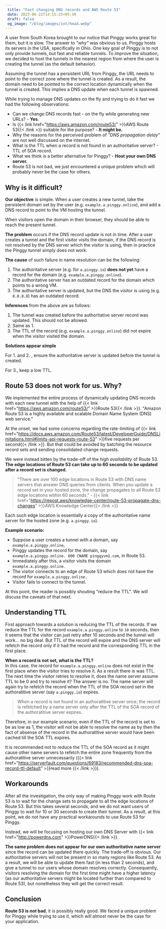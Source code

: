 ```yaml
---
 title: "Fast changing DNS records and AWS Route 53" 
 date: 2023-06-22T14:15:25+05:30 
 draft: false 
 og_image: "/blog/images/iot/head.webp"
---
```


A user from South Korea brought to our notice that Pinggy works great for them, but it is slow. The answer to *"why"* was obvious to us. Pinggy hosts its servers in the USA, specifically in Ohio. One key goal of Pinggy is to not only provide tunnels, but fast and reliable tunnels. To improve the situation, we decided to host the tunnels in the nearest region from where the user is creating the tunnel (as the default behavior).

Assuming the tunnel has a persistent URL from Pinggy, the URL needs to point to the correct zone where the tunnel is created. As a result, the domain need to be pointed to the correct location dynamically when the tunnel is created. This implies a DNS update when each tunnel is spawned. 

While trying to manage DNS updates on the fly and trying to do it fast we had the following observations:

* Can we change DNS records fast - on the fly while generating new URLs? - **Yes**.
* Is {{< link href="https://aws.amazon.com/route53/" >}}AWS Route 53{{< /link >}} suitable for the purpose? - **It might be.**
* Why the reasons for the perceived problem of *"DNS propagation delay"* are not well discussed on the internet.
* What is the TTL when a record is not found in an authoritative server? - TTL of SOA record.
* What we think is a better alternative for Pinggy? - **Host your own DNS server.**
* Route 53 is not bad, we just encountered a unique problem which will probably never be the case for others.


## Why is it difficult?

**Our objective** is simple. When a user creates a new tunnel, take the persistent domain set by the user (e.g. `example.a.pinggy.online`), and add a DNS record to point to the VM hosting the tunnel.

When visitors open the domain in their browser, they should be able to reach the present tunnel.


**The problem** occurs if the DNS record update is not in time. After a user creates a tunnel and the first visitor visits the domain, if the DNS record is not resolved by the DNS server which the visitor is using, then in practice the Pinggy tunnel simply does not work.

**The cause** of such failure in name resolution can be the following:

1. The authoritative server (e.g. for `a.pinggy.io`) **does not yet** have a record for the domain (e.g. `example.a.pinggy.online`).
2. The authoritative server has an outdated record for the domain which points to a wrong VM.
3. The authoritative server is updated, but the DNS the visitor is using (e.g. `8.8.8.8`) has an outdated record.


**Inferences** from the above are as follows:

1. The tunnel was created before the authoritative server record was updated. This should not be allowed.
2. Same as 1.
3. The TTL of the record (e.g. `example.a.pinggy.online`) did not expire when the visitor visited the domain.

**Solutions appear simple**

For 1. and 2. , ensure the authoritative server is updated before the tunnel is created.

For 3., keep a low TTL.

## Route 53 does not work for us. Why?

We implemented the entire process of dynamically updating DNS records with each new tunnel with the help of {{< link href="https://aws.amazon.com/route53/" >}}Route 53{{< /link >}}. "Amazon Route 53 is a highly available and scalable Domain Name System (DNS) web service."

At the onset, we had some concerns regarding the rate-limiting of {{< link href="https://docs.aws.amazon.com/Route53/latest/DeveloperGuide/DNSLimitations.html#limits-api-requests-route-53" >}}five requests per second{{< /link >}}. But that could be avoided by batching the resource record sets and sending consolidated change requests.

We were instead bitten by the trade-off of the *high availability* of Route 53. **The edge locations of Route 53 can take up to 60 seconds to be updated after a record set is changed.**

> "There are over 100 edge locations in Route 53 with DNS name servers that answer DNS queries from clients. When you update a record set in your hosted zone, the change propagates to all Route 53 edge locations within 60 seconds." - {{< link href="https://repost.aws/knowledge-center/route-53-propagate-dns-changes" >}}AWS Knowledge Center{{< /link >}}

Each such edge location is essentially a copy of the authoritative name server for the hosted zone (e.g. `a.pinggy.io`).

**Example scenario:** 

* Suppose a user creates a tunnel with a domain, say `example.a.pinggy.online`, 
* Pinggy updates the record for the domain, say `example.a.pinggy.online. 600 CNAME pinggyvm1.com`, in Route 53. 
* Immediately after this, a visitor visits the domain `example.a.pinggy.online`.
* The visitor connects to an edge of Route 53 which does not have the record for `example.a.pinggy.online.`
* Visitor fails to connect to the tunnel.

At this point, the reader is possibly shouting "reduce the TTL". We will discuss the caveats of that next.


## Understanding TTL

First approach towards a solution is reducing the TTL of the records. If we reduce the TTL for the record `example.a.pinggy.online` to `10` seconds, then it seems that the visitor can just retry after 10 seconds and the tunnel will work... no big deal. But TTL of the record will expire and the DNS server will refetch the record only if it had the record and the corresponding TTL in the first place.

**When a record is not set, what is the TTL?** <br>
In this case, the record for `example.a.pinggy.online` does not exist in the first place when the visitor tries to resolve it. As a result there is was TTL. The next time the visitor retries to resolve it, does the name server assume TTL to be 0 and try to resolve it? The answer is no. The name server will again try to refetch the record when the TTL of the SOA record set in the authoratitive server (say `a.pinggy.io`) expires.

> When a record is not found in an authoratitive server once, the record is refetched by a name server only after the TTL of the SOA record of the authoratitive server expires.

Therefore, in our example scenario, even if the TTL of the record is set to be as low as 1, the visitor will not be able to resolve the name as by then the fact of absense of the record in the authoratitive server would have been cached till the SOA TTL expires.

It is recommended not to reduce the TTL of the SOA record as it might cause other name servers to refetch the entire zone frequently from the authoratitive server unnecessarily ({{< link href="https://serverfault.com/questions/69183/recommended-dns-soa-record-ttl-default" >}}read more {{< /link >}}). 

## Workarounds

After all the investigation, the only way of making Pinggy work with Route 53 is to wait for the change sets to propagate to all the edge locations of Route 53. But this takes several seconds, and we do not want users of Pinggy to wait for 10 or 30 seconds to create their tunnel. As a result, at this point, we do not have any practical workarounds to use Route 53 for Pinggy.

Instead, we will be focusing on hosting our own DNS Server with {{< link href="http://powerdns.com" >}}PowerDNS{{< /link >}}.

**The same problem does not appear for our own authoritative name server** since the record can be updated there quickly. The trade-off is obvious. Our authoritative servers will not be present in so many regions like Route 53. As a result, we will be able to update them fast (in less than 2 seconds), and give a tunnel to our users whose domain resolves correctly. Consequently, visitors resolving the domain for the first time might have a higher latency (as our authoritative servers might be located further than compared to Route 53), but nonetheless they will get the correct result.

## Conclusion

**Route 53 is not bad**, it is possibly really good. We faced a unique problem for Pinggy while trying to use it, which will almost never be the case for your application.